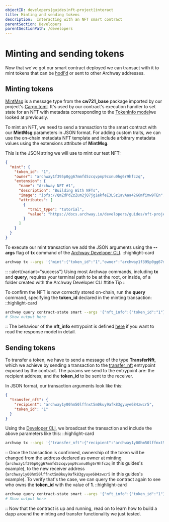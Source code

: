```yaml
---
objectID: developers|guides|nft-project|interact
title: Minting and sending tokens
description:  Interacting with an NFT smart contract
parentSection: Developers
parentSectionPath: /developers
---
```


# Minting and sending tokens

Now that we've got our smart contract deployed we can transact with it to mint tokens that can be <a href="https://academy.binance.com/en/glossary/hodl" target="_blank" >hodl'd</a> or sent to other Archway addresses.

## Minting tokens

<a href="https://github.com/CosmWasm/cw-nfts/blob/v0.9.3/contracts/cw721-base/src/msg.rs#L60-L72" target="_blank" >MintMsg</a> is a message type from the **cw721_base** package imported by our project's <a href="https://github.com/archway-network/archway-templates/blob/main/cw721/on-chain-metadata/Cargo.toml" target="_blank" >Cargo.toml</a>. It's used by our contract's execution handler to set state for an NFT with metadata corresponding to the <a href="https://github.com/CosmWasm/cw-nfts/blob/v0.9.3/contracts/cw721-base/src/state.rs#L91-L105" target="_blank" >TokenInfo model</a>we looked at previously.

To mint an NFT, we need to send a transaction to the smart contract with our **MintMsg** parameters in JSON format. For adding custom traits, we can use the on-chain metadata NFT template and include arbitrary metadata values using the extensions attribute of **MintMsg**.

This is the JSON string we will use to mint our test NFT:

```json
{
  "mint": {
    "token_id": "1",
    "owner": "archway1f395p0gg67mmfd5zcqvpnp9cxnu0hg6r9hfczq",
    "extension": {
      "name": "Archway NFT #1",
      "description": "Building With NFTs",
      "image": "ipfs://QmZdPdZzZum2jQ7jg1ekfeE3LSz1avAaa42G6mfimw9TEn",
      "attributes": [
        {
          "trait_type": "tutorial",
          "value": "https://docs.archway.io/developers/guides/nft-project/start"
        }
      ]
    }
  }
}
```

To execute our mint transaction we add the JSON arguments using the **--args** flag of **tx** command of the <a href="https://www.npmjs.com/package/@archwayhq/cli" target="_blank" >Archway Developer CLI</a>.
::highlight-card

```bash
archway tx --args '{"mint":{"token_id":"1","owner":"archway1f395p0gg67mmfd5zcqvpnp9cxnu0hg6r9hfczq","extension":{"name":"Archway NFT #1","description":"Building With NFTs","image":"ipfs://QmZdPdZzZum2jQ7jg1ekfeE3LSz1avAaa42G6mfimw9TEn","attributes":[{"trait_type":"tutorial","value":"https://docs.archway.io/developers/guides/nft-project/start"}]}}}'
```

::
::alert{variant="success"}
Using most Archway commands, including **tx** and **query**, requires your terminal path to be at the root, or inside, of a folder created with the Archway Developer CLI
#title
Tip
::

To confirm the NFT is now correctly stored on-chain, run the **query** command, specifying the **token_id** declared in the minting transaction:
::highlight-card

```bash
archway query contract-state smart --args '{"nft_info":{"token_id":"1"}}'
# Show output here
```

::
The behaviour of the **nft_info** entrypoint is defined <a href="https://github.com/CosmWasm/cw-nfts/blob/v0.9.3/contracts/cw721-base/src/query.rs#L33-L39" target="_blank">here</a>  if you want to read the response model in detail.

## Sending tokens

To transfer a token, we have to send a message of the type **TransferNft**, which we achieve by sending a transaction to the <a href="https://github.com/CosmWasm/cw-nfts/blob/v0.9.3/contracts/cw721-base/src/execute.rs#L124-L139" target="_blank" >transfer_nft</a> entrypoint exposed by the contract. The params we send to the entrypoint are: the recipient address; and the **token_id** to be sent to the receiver.

In JSON format, our transaction arguments look like this:

```json
{
  "transfer_nft": {
    "recipient": "archway1y00hm50lffnxt5m0kuy9afk83gyuye684zwcr5",
    "token_id": "1"
  }
}
```

Using the <a href="https://www.npmjs.com/package/@archwayhq/cli" target="_blank" >Developer CLI</a>, we broadcast the transaction and include the above parameters like this:
::highlight-card

```bash
archway tx --args '{"transfer_nft":{"recipient":"archway1y00hm50lffnxt5m0kuy9afk83gyuye684zwcr5","token_id":"1"}}'
```

::
Once the transaction is confirmed, ownership of the token will be changed from the address declared as owner at minting (`archway1f395p0gg67mmfd5zcqvpnp9cxnu0hg6r9hfczq` in this guides's example), to the new receiver address (`archway1y00hm50lffnxt5m0kuy9afk83gyuye684zwcr5` in this guides's example). To verify that's the case, we can query the contract again to see who owns the **token_id** with the value of **1**.
::highlight-card

```bash
archway query contract-state smart --args '{"nft_info":{"token_id":"1"}}'
# Show output here
```

::
Now that the contract is up and running, read on to learn how to build a dapp around the minting and transfer functionality we just tested.
